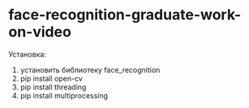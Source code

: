 # face-recognition-graduate-work-on-video

Установка:
1. установить библиотеку face_recognition
2. pip install open-cv
3. pip install threading
4. pip install multiprocessing
